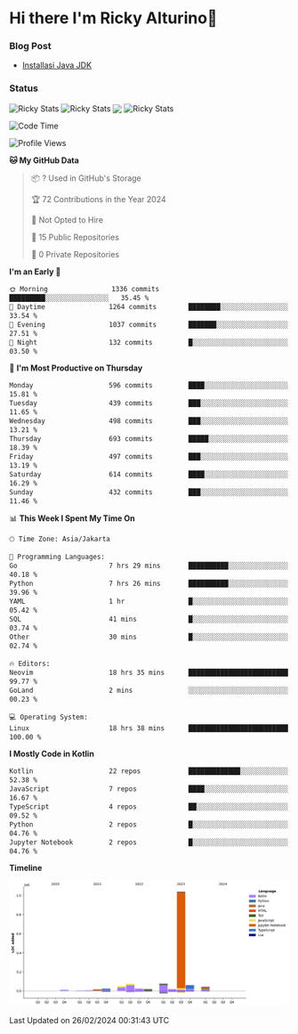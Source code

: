 # Hi there I'm Ricky Alturino👋

### Blog Post

<!-- BLOG-POST-LIST:START -->

- [Installasi Java JDK](https://onirutla.medium.com/installasi-java-jdk-ec701beeb5cb?source=rss-d9d81c918cc9------2)
<!-- BLOG-POST-LIST:END -->

### Status

<img align="center" alt="Ricky Stats" src="https://github-readme-stats.vercel.app/api?username=Alturino&theme=dark&show_icons=true&hide_border=false" />
<img align="center" alt="Ricky Stats" src="https://github-readme-stats.vercel.app/api/top-langs/?username=Alturino&theme=dark&show_icons=true&layout=compact"/>
<img align="center" width="640px" src="https://github-readme-stats.vercel.app/api/wakatime?username=Alturino&layout=compact&hide_border=true&theme=dark">
<img align="center" alt="Ricky Stats" src="https://leetcard.jacoblin.cool/onirutla?border=0&radius=20&ext=activity"/>

<!--START_SECTION:waka-->
![Code Time](http://img.shields.io/badge/Code%20Time-33%20hrs%2024%20mins-blue)

![Profile Views](http://img.shields.io/badge/Profile%20Views-0-blue)

**🐱 My GitHub Data** 

> 📦 ? Used in GitHub's Storage 
 > 
> 🏆 72 Contributions in the Year 2024
 > 
> 🚫 Not Opted to Hire
 > 
> 📜 15 Public Repositories 
 > 
> 🔑 0 Private Repositories 
 > 
**I'm an Early 🐤** 

```text
🌞 Morning                1336 commits        █████████░░░░░░░░░░░░░░░░   35.45 % 
🌆 Daytime                1264 commits        ████████░░░░░░░░░░░░░░░░░   33.54 % 
🌃 Evening                1037 commits        ███████░░░░░░░░░░░░░░░░░░   27.51 % 
🌙 Night                  132 commits         █░░░░░░░░░░░░░░░░░░░░░░░░   03.50 % 
```
📅 **I'm Most Productive on Thursday** 

```text
Monday                   596 commits         ████░░░░░░░░░░░░░░░░░░░░░   15.81 % 
Tuesday                  439 commits         ███░░░░░░░░░░░░░░░░░░░░░░   11.65 % 
Wednesday                498 commits         ███░░░░░░░░░░░░░░░░░░░░░░   13.21 % 
Thursday                 693 commits         █████░░░░░░░░░░░░░░░░░░░░   18.39 % 
Friday                   497 commits         ███░░░░░░░░░░░░░░░░░░░░░░   13.19 % 
Saturday                 614 commits         ████░░░░░░░░░░░░░░░░░░░░░   16.29 % 
Sunday                   432 commits         ███░░░░░░░░░░░░░░░░░░░░░░   11.46 % 
```


📊 **This Week I Spent My Time On** 

```text
🕑︎ Time Zone: Asia/Jakarta

💬 Programming Languages: 
Go                       7 hrs 29 mins       ██████████░░░░░░░░░░░░░░░   40.18 % 
Python                   7 hrs 26 mins       ██████████░░░░░░░░░░░░░░░   39.96 % 
YAML                     1 hr                █░░░░░░░░░░░░░░░░░░░░░░░░   05.42 % 
SQL                      41 mins             █░░░░░░░░░░░░░░░░░░░░░░░░   03.74 % 
Other                    30 mins             █░░░░░░░░░░░░░░░░░░░░░░░░   02.74 % 

🔥 Editors: 
Neovim                   18 hrs 35 mins      █████████████████████████   99.77 % 
GoLand                   2 mins              ░░░░░░░░░░░░░░░░░░░░░░░░░   00.23 % 

💻 Operating System: 
Linux                    18 hrs 38 mins      █████████████████████████   100.00 % 
```

**I Mostly Code in Kotlin** 

```text
Kotlin                   22 repos            █████████████░░░░░░░░░░░░   52.38 % 
JavaScript               7 repos             ████░░░░░░░░░░░░░░░░░░░░░   16.67 % 
TypeScript               4 repos             ██░░░░░░░░░░░░░░░░░░░░░░░   09.52 % 
Python                   2 repos             █░░░░░░░░░░░░░░░░░░░░░░░░   04.76 % 
Jupyter Notebook         2 repos             █░░░░░░░░░░░░░░░░░░░░░░░░   04.76 % 
```



**Timeline**

![Lines of Code chart](https://raw.githubusercontent.com/Alturino/Alturino/main/assets/bar_graph.png)


 Last Updated on 26/02/2024 00:31:43 UTC
<!--END_SECTION:waka-->
